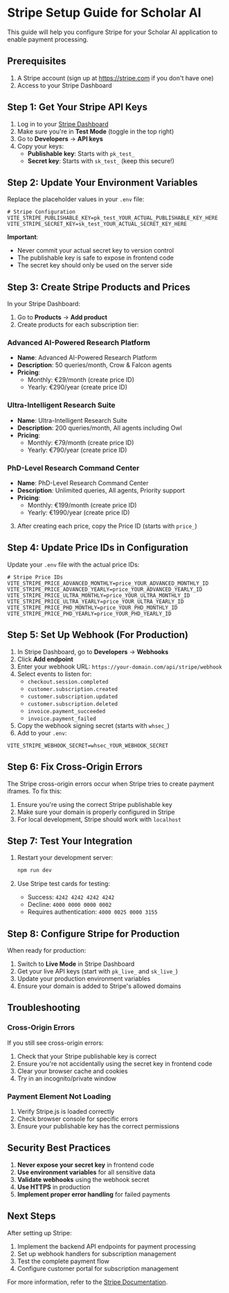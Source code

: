 # Stripe Setup Guide for Scholar AI

This guide will help you configure Stripe for your Scholar AI application to enable payment processing.

## Prerequisites

1. A Stripe account (sign up at https://stripe.com if you don't have one)
2. Access to your Stripe Dashboard

## Step 1: Get Your Stripe API Keys

1. Log in to your [Stripe Dashboard](https://dashboard.stripe.com)
2. Make sure you're in **Test Mode** (toggle in the top right)
3. Go to **Developers** → **API keys**
4. Copy your keys:
   - **Publishable key**: Starts with `pk_test_`
   - **Secret key**: Starts with `sk_test_` (keep this secure!)

## Step 2: Update Your Environment Variables

Replace the placeholder values in your `.env` file:

```env
# Stripe Configuration
VITE_STRIPE_PUBLISHABLE_KEY=pk_test_YOUR_ACTUAL_PUBLISHABLE_KEY_HERE
VITE_STRIPE_SECRET_KEY=sk_test_YOUR_ACTUAL_SECRET_KEY_HERE
```

**Important**: 
- Never commit your actual secret key to version control
- The publishable key is safe to expose in frontend code
- The secret key should only be used on the server side

## Step 3: Create Stripe Products and Prices

In your Stripe Dashboard:

1. Go to **Products** → **Add product**
2. Create products for each subscription tier:

### Advanced AI-Powered Research Platform
- **Name**: Advanced AI-Powered Research Platform
- **Description**: 50 queries/month, Crow & Falcon agents
- **Pricing**: 
  - Monthly: €29/month (create price ID)
  - Yearly: €290/year (create price ID)

### Ultra-Intelligent Research Suite
- **Name**: Ultra-Intelligent Research Suite
- **Description**: 200 queries/month, All agents including Owl
- **Pricing**: 
  - Monthly: €79/month (create price ID)
  - Yearly: €790/year (create price ID)

### PhD-Level Research Command Center
- **Name**: PhD-Level Research Command Center
- **Description**: Unlimited queries, All agents, Priority support
- **Pricing**: 
  - Monthly: €199/month (create price ID)
  - Yearly: €1990/year (create price ID)

3. After creating each price, copy the Price ID (starts with `price_`)

## Step 4: Update Price IDs in Configuration

Update your `.env` file with the actual price IDs:

```env
# Stripe Price IDs
VITE_STRIPE_PRICE_ADVANCED_MONTHLY=price_YOUR_ADVANCED_MONTHLY_ID
VITE_STRIPE_PRICE_ADVANCED_YEARLY=price_YOUR_ADVANCED_YEARLY_ID
VITE_STRIPE_PRICE_ULTRA_MONTHLY=price_YOUR_ULTRA_MONTHLY_ID
VITE_STRIPE_PRICE_ULTRA_YEARLY=price_YOUR_ULTRA_YEARLY_ID
VITE_STRIPE_PRICE_PHD_MONTHLY=price_YOUR_PHD_MONTHLY_ID
VITE_STRIPE_PRICE_PHD_YEARLY=price_YOUR_PHD_YEARLY_ID
```

## Step 5: Set Up Webhook (For Production)

1. In Stripe Dashboard, go to **Developers** → **Webhooks**
2. Click **Add endpoint**
3. Enter your webhook URL: `https://your-domain.com/api/stripe/webhook`
4. Select events to listen for:
   - `checkout.session.completed`
   - `customer.subscription.created`
   - `customer.subscription.updated`
   - `customer.subscription.deleted`
   - `invoice.payment_succeeded`
   - `invoice.payment_failed`
5. Copy the webhook signing secret (starts with `whsec_`)
6. Add to your `.env`:

```env
VITE_STRIPE_WEBHOOK_SECRET=whsec_YOUR_WEBHOOK_SECRET
```

## Step 6: Fix Cross-Origin Errors

The Stripe cross-origin errors occur when Stripe tries to create payment iframes. To fix this:

1. Ensure you're using the correct Stripe publishable key
2. Make sure your domain is properly configured in Stripe
3. For local development, Stripe should work with `localhost`

## Step 7: Test Your Integration

1. Restart your development server:
   ```bash
   npm run dev
   ```

2. Use Stripe test cards for testing:
   - Success: `4242 4242 4242 4242`
   - Decline: `4000 0000 0000 0002`
   - Requires authentication: `4000 0025 0000 3155`

## Step 8: Configure Stripe for Production

When ready for production:

1. Switch to **Live Mode** in Stripe Dashboard
2. Get your live API keys (start with `pk_live_` and `sk_live_`)
3. Update your production environment variables
4. Ensure your domain is added to Stripe's allowed domains

## Troubleshooting

### Cross-Origin Errors
If you still see cross-origin errors:
1. Check that your Stripe publishable key is correct
2. Ensure you're not accidentally using the secret key in frontend code
3. Clear your browser cache and cookies
4. Try in an incognito/private window

### Payment Element Not Loading
1. Verify Stripe.js is loaded correctly
2. Check browser console for specific errors
3. Ensure your publishable key has the correct permissions

## Security Best Practices

1. **Never expose your secret key** in frontend code
2. **Use environment variables** for all sensitive data
3. **Validate webhooks** using the webhook secret
4. **Use HTTPS** in production
5. **Implement proper error handling** for failed payments

## Next Steps

After setting up Stripe:
1. Implement the backend API endpoints for payment processing
2. Set up webhook handlers for subscription management
3. Test the complete payment flow
4. Configure customer portal for subscription management

For more information, refer to the [Stripe Documentation](https://stripe.com/docs).